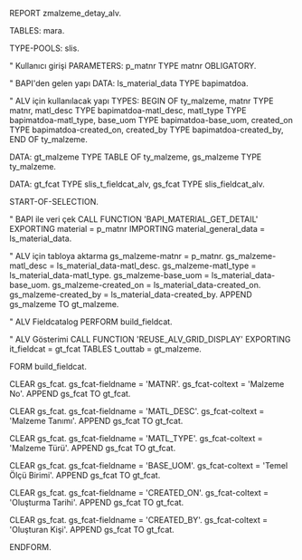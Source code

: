 REPORT zmalzeme_detay_alv.

TABLES: mara.

TYPE-POOLS: slis.

" Kullanıcı girişi
PARAMETERS: p_matnr TYPE matnr OBLIGATORY.

" BAPI'den gelen yapı
DATA: ls_material_data TYPE bapimatdoa.

" ALV için kullanılacak yapı
TYPES: BEGIN OF ty_malzeme,
         matnr      TYPE matnr,
         matl_desc  TYPE bapimatdoa-matl_desc,
         matl_type  TYPE bapimatdoa-matl_type,
         base_uom   TYPE bapimatdoa-base_uom,
         created_on TYPE bapimatdoa-created_on,
         created_by TYPE bapimatdoa-created_by,
       END OF ty_malzeme.

DATA: gt_malzeme TYPE TABLE OF ty_malzeme,
      gs_malzeme TYPE ty_malzeme.

DATA: gt_fcat TYPE slis_t_fieldcat_alv,
      gs_fcat TYPE slis_fieldcat_alv.

START-OF-SELECTION.

  " BAPI ile veri çek
  CALL FUNCTION 'BAPI_MATERIAL_GET_DETAIL'
    EXPORTING
      material = p_matnr
    IMPORTING
      material_general_data = ls_material_data.

  " ALV için tabloya aktarma
  gs_malzeme-matnr      = p_matnr.
  gs_malzeme-matl_desc  = ls_material_data-matl_desc.
  gs_malzeme-matl_type  = ls_material_data-matl_type.
  gs_malzeme-base_uom   = ls_material_data-base_uom.
  gs_malzeme-created_on = ls_material_data-created_on.
  gs_malzeme-created_by = ls_material_data-created_by.
  APPEND gs_malzeme TO gt_malzeme.

  " ALV Fieldcatalog
  PERFORM build_fieldcat.

  " ALV Gösterimi
  CALL FUNCTION 'REUSE_ALV_GRID_DISPLAY'
    EXPORTING
      it_fieldcat = gt_fcat
    TABLES
      t_outtab    = gt_malzeme.


FORM build_fieldcat.

  CLEAR gs_fcat.
  gs_fcat-fieldname = 'MATNR'.
  gs_fcat-coltext   = 'Malzeme No'.
  APPEND gs_fcat TO gt_fcat.

  CLEAR gs_fcat.
  gs_fcat-fieldname = 'MATL_DESC'.
  gs_fcat-coltext   = 'Malzeme Tanımı'.
  APPEND gs_fcat TO gt_fcat.

  CLEAR gs_fcat.
  gs_fcat-fieldname = 'MATL_TYPE'.
  gs_fcat-coltext   = 'Malzeme Türü'.
  APPEND gs_fcat TO gt_fcat.

  CLEAR gs_fcat.
  gs_fcat-fieldname = 'BASE_UOM'.
  gs_fcat-coltext   = 'Temel Ölçü Birimi'.
  APPEND gs_fcat TO gt_fcat.

  CLEAR gs_fcat.
  gs_fcat-fieldname = 'CREATED_ON'.
  gs_fcat-coltext   = 'Oluşturma Tarihi'.
  APPEND gs_fcat TO gt_fcat.

  CLEAR gs_fcat.
  gs_fcat-fieldname = 'CREATED_BY'.
  gs_fcat-coltext   = 'Oluşturan Kişi'.
  APPEND gs_fcat TO gt_fcat.

ENDFORM.
